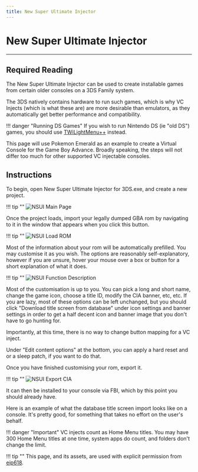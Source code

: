 ```yaml
---
title: New Super Ultimate Injector
---
```


# New Super Ultimate Injector
___

## Required Reading
The New Super Ultimate Injector can be used to create installable games from certain older consoles on a 3DS Family system.

The 3DS natively contains hardware to run such games, which is why VC Injects (which is what these are) are more desirable than emulators, as they automatically get better performance and compatibility.

!!! danger "Running DS Games" If you wish to run Nintendo DS (ie "old DS") games, you should use [TWiLightMenu++](https://wiki.ds-homebrew.com/twilightmenu/installing-3ds.html) instead.

This page will use Pokemon Emerald as an example to create a Virtual Console for the Game Boy Advance. Broadly speaking, the steps will not differ too much for other supported VC injectable consoles.

## Instructions

To begin, open New Super Ultimate Injector for 3DS.exe, and create a new project.

!!! tip "" ![NSUI Main Page](https://3ds.eiphax.tech/pic/nsui1.png)

Once the project loads, import your legally dumped GBA rom by navigating to it in the window that appears when you click this button.

!!! tip "" ![NSUI Load ROM](https://3ds.eiphax.tech/pic/nsui2.png)

Most of the information about your rom will be automatically prefilled. You may customise it as you wish. The options are reasonably self-explanatory, however if you are unsure, hover your mouse over a box or button for a short explanation of what it does.

!!! tip "" ![NSUI Function Description](https://3ds.eiphax.tech/pic/nsui3.png)

Most of the customisation is up to you. You can pick a long and short name, change the game icon, choose a title ID, modify the CIA banner, etc, etc. If you are lazy, most of these options can be left unchanged, but you should click "Download title screen from database" under icon settings and banner settings in order to get a half decent icon and banner image that you don't have to go hunting for.

Importantly, at this time, there is no way to change button mapping for a VC inject.

Under "Edit content options" at the bottom, you can apply a hard reset and or a sleep patch, if you want to do that.

Once you have finished customising your rom, export it.

!!! tip "" ![NSUI Export CIA](https://3ds.eiphax.tech/pic/nsui4.png)

It can then be installed to your console via FBI, which by this point you should already have.

Here is an example of what the database title screen import looks like on a console. It's pretty good, for something that takes no effort on the user's behalf.

!!! danger "Important" VC injects count as Home Menu titles. You may have 300 Home Menu titles at one time, system apps do count, and folders don't change the limit.


<!-- Do NOT remove this notice! 

    Copyright (C) eip618

    Permission is explicitly given to members of the crc and staff @ Nintendo Homebrew Discord Server to allow derivatives of this page.

    CC-BY-NC-ND
    Creative Commons: attribution, no commercial use, no derivatives
    https://creativecommons.org/licenses/by-nc-nd/4.0/legalcode

-->

!!! tip "" This page, and its assets, are used with explicit permission from [eip618](https://github.com/eip618/eiphax).